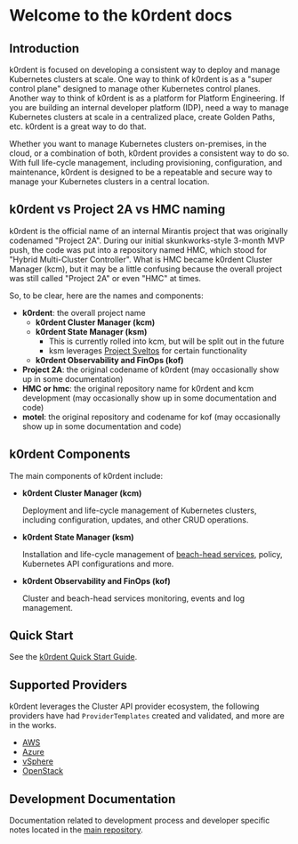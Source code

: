 # Welcome to the k0rdent docs

## Introduction

k0rdent is focused on developing a consistent way to deploy and manage
Kubernetes clusters at scale. One way to think of k0rdent is as a "super
control plane" designed to manage other Kubernetes control planes. Another
way to think of k0rdent is as a platform for Platform Engineering. If you
are building an internal developer platform (IDP), need a way to manage
Kubernetes clusters at scale in a centralized place, create Golden Paths,
etc. k0rdent is a great way to do that.

Whether you want to manage Kubernetes clusters on-premises, in the cloud,
or a combination of both, k0rdent provides a consistent way to do so. With
full life-cycle management, including provisioning, configuration, and
maintenance, k0rdent is designed to be a repeatable and secure way to
manage your Kubernetes clusters in a central location.

## k0rdent vs Project 2A vs HMC naming

k0rdent is the official name of an internal Mirantis project that was
originally codenamed "Project 2A". During our initial skunkworks-style
3-month MVP push, the code was put into a repository named HMC, which
stood for "Hybrid Multi-Cluster Controller". What is HMC became k0rdent
Cluster Manager (kcm), but it may be a little confusing because the
overall project was still called "Project 2A" or even "HMC" at times.

So, to be clear, here are the names and components:

- **k0rdent**: the overall project name
  - **k0rdent Cluster Manager (kcm)**
  - **k0rdent State Manager (ksm)**
    - This is currently rolled into kcm, but will be split out in the
      future
    - ksm leverages [Project Sveltos](https://github.com/projectsveltos/sveltos)
      for certain functionality
  - **k0rdent Observability and FinOps (kof)**
- **Project 2A**: the original codename of k0rdent (may occasionally show
  up in some documentation)
- **HMC or hmc**: the original repository name for k0rdent and kcm
  development (may occasionally show up in some documentation and code)
- **motel**: the original repository and codename for kof (may
  occasionally show up in some documentation and code)

## k0rdent Components

The main components of k0rdent include:

 * **k0rdent Cluster Manager (kcm)**

    Deployment and life-cycle management of Kubernetes clusters, including
    configuration, updates, and other CRUD operations.

 * **k0rdent State Manager (ksm)**

    Installation and life-cycle management of [beach-head services](glossary.md#beach-head-services),
    policy, Kubernetes API configurations and more.

 * **k0rdent Observability and FinOps (kof)**

    Cluster and beach-head services monitoring, events and log management.

## Quick Start

See the [k0rdent Quick Start Guide](quick-start/installation.md).

## Supported Providers

k0rdent leverages the Cluster API provider ecosystem, the following
providers have had `ProviderTemplates` created and validated, and more are
in the works.

 * [AWS](quick-start/aws.md)
 * [Azure](quick-start/azure.md)
 * [vSphere](quick-start/vsphere.md)
 * [OpenStack](quick-start/openstack.md)

## Development Documentation

Documentation related to development process and developer specific notes
located in the [main repository](https://github.com/k0rdent/kcm/blob/main/docs/dev.md).